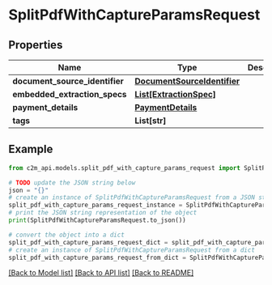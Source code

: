 # SplitPdfWithCaptureParamsRequest


## Properties

Name | Type | Description | Notes
------------ | ------------- | ------------- | -------------
**document_source_identifier** | [**DocumentSourceIdentifier**](DocumentSourceIdentifier.md) |  | 
**embedded_extraction_specs** | [**List[ExtractionSpec]**](ExtractionSpec.md) |  | 
**payment_details** | [**PaymentDetails**](PaymentDetails.md) |  | 
**tags** | **List[str]** |  | [optional] 

## Example

```python
from c2m_api.models.split_pdf_with_capture_params_request import SplitPdfWithCaptureParamsRequest

# TODO update the JSON string below
json = "{}"
# create an instance of SplitPdfWithCaptureParamsRequest from a JSON string
split_pdf_with_capture_params_request_instance = SplitPdfWithCaptureParamsRequest.from_json(json)
# print the JSON string representation of the object
print(SplitPdfWithCaptureParamsRequest.to_json())

# convert the object into a dict
split_pdf_with_capture_params_request_dict = split_pdf_with_capture_params_request_instance.to_dict()
# create an instance of SplitPdfWithCaptureParamsRequest from a dict
split_pdf_with_capture_params_request_from_dict = SplitPdfWithCaptureParamsRequest.from_dict(split_pdf_with_capture_params_request_dict)
```
[[Back to Model list]](../README.md#documentation-for-models) [[Back to API list]](../README.md#documentation-for-api-endpoints) [[Back to README]](../README.md)


